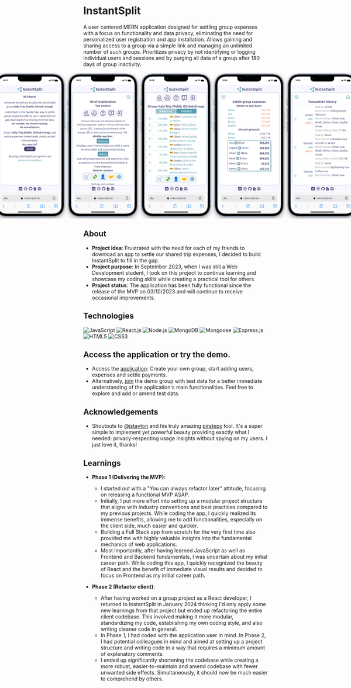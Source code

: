 # InstantSplit

A user centered MERN application designed for settling group expenses with a focus on functionality and data privacy, eliminating the need for personalized user registration and app installation. Allows gaining and sharing access to a group via a simple link and managing an unlimited number of such groups. Prioritizes privacy by not identifying or logging individual users and sessions and by purging all data of a group after 180 days of group inactivity.

<div style="display: flex; flex-direction: row; justify-content: center; align-items: center;">
  <img src="./client/public/app-onboarding1.png" alt="App screenshot1" width="200px">
  <img src="./client/public/app-onboarding2.png" alt="App screenshot2" width="200px">
  <img src="./client/public/app-image.png" alt="App screenshot3" width="200px">
  <img src="./client/public/app-image2.png" alt="App screenshot4" width="200px">
  <img src="./client/public/app-image3.png" alt="App screenshot5" width="200px">

</div>

## About

- **Project idea**: Frustrated with the need for each of my friends to download an app to settle our shared trip expenses, I decided to build InstantSplit to fill in the gap.
- **Project purpose**: In September 2023, when I was still a Web Development student, I took on this project to continue learning and showcase my coding skills while creating a practical tool for others.
- **Project status**: The application has been fully functional since the release of the MVP on 03/10/2023 and will continue to receive occasional improvements.

## Technologies

![JavaScript](https://img.shields.io/badge/JavaScript-F7DF1E?style=for-the-badge&logo=javascript&logoColor=black)
![React.js](https://img.shields.io/badge/React.js-61DAFB?style=for-the-badge&logo=react&logoColor=black)
![Node.js](https://img.shields.io/badge/Node.js-339933?style=for-the-badge&logo=node.js&logoColor=white)
![MongoDB](https://img.shields.io/badge/MongoDB-47A248?style=for-the-badge&logo=mongodb&logoColor=white)
![Mongoose](https://img.shields.io/badge/Mongoose-47A248?style=for-the-badge&logo=mongoose&logoColor=white)
![Express.js](https://img.shields.io/badge/Express.js-000000?style=for-the-badge&logo=express&logoColor=white)
![HTML5](https://img.shields.io/badge/HTML5-E34F26?style=for-the-badge&logo=html5&logoColor=white)
![CSS3](https://img.shields.io/badge/CSS3-1572B6?style=for-the-badge&logo=css3&logoColor=white)

## Access the application or try the demo.

- Access the [application](https://www.instantsplit.de/): Create your own group, start adding users, expenses and settle payments.
- Alternatively, [join](<https://instantsplit.de/join-instantsplit-group/Italy%20Trip%20(Public%20GitHub%20Group)/7XONVRUP>) the demo group with test data for a better immediate understanding of the application's main functionalities. Feel free to explore and add or amend test data.

## Acknowledgements

- Shoutouts to [@jstayton](https://github.com/jstayton) and his truly amazing [piratepx](https://github.com/piratepx) tool. It's a super simple to implement yet powerful beauty providing exactly what I needed: privacy-respecting usage insights without spying on my users. I just love it, thanks!

## Learnings

- **Phase 1 (Delivering the MVP):**

  - I started out with a "You can always refactor later" attitude, focusing on releasing a functional MVP ASAP.
  - Initially, I put more effort into setting up a modular project structure that aligns with industry conventions and best practices compared to my previous projects. While coding the app, I quickly realized its immense benefits, allowing me to add functionalities, especially on the client side, much easier and quicker.
  - Building a Full Stack app from scratch for the very first time also provided me with highly valuable insights into the fundamental mechanics of web applications.
  - Most importantly, after having learned JavaScript as well as Frontend and Backend fundamentals, I was uncertain about my initial career path. While coding this app, I quickly recognized the beauty of React and the benefit of immediate visual results and decided to focus on Frontend as my initial career path.

- **Phase 2 (Refactor client)**:
  - After having worked on a group project as a React developer, I returned to InstantSplit in January 2024 thinking I'd only apply some new learnings from that project but ended up refactoring the entire client codebase. This involved making it more modular, standardizing my code, establishing my own coding style, and also writing cleaner code in general.
  - In Phase 1, I had coded with the application user in mind. In Phase 2, I had potential colleagues in mind and aimed at setting up a project structure and writing code in a way that requires a minimum amount of explanatory comments.
  - I ended up significantly shortening the codebase while creating a more robust, easier-to-maintain and amend codebase with fewer unwanted side effects. Simultaneously, it should now be much easier to comprehend by others.
